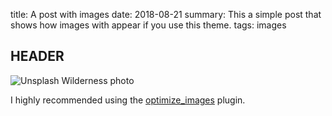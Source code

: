 title: A post with images
date: 2018-08-21
summary: This a simple post that shows how images with appear if you use this theme.
tags: images

## HEADER 

![Unsplash Wilderness photo]({filename}/images/wilderness.jpg "Wilderness") 

I highly recommended using the [optimize_images](https://github.com/getpelican/pelican-plugins/tree/master/optimize_images) plugin. 
